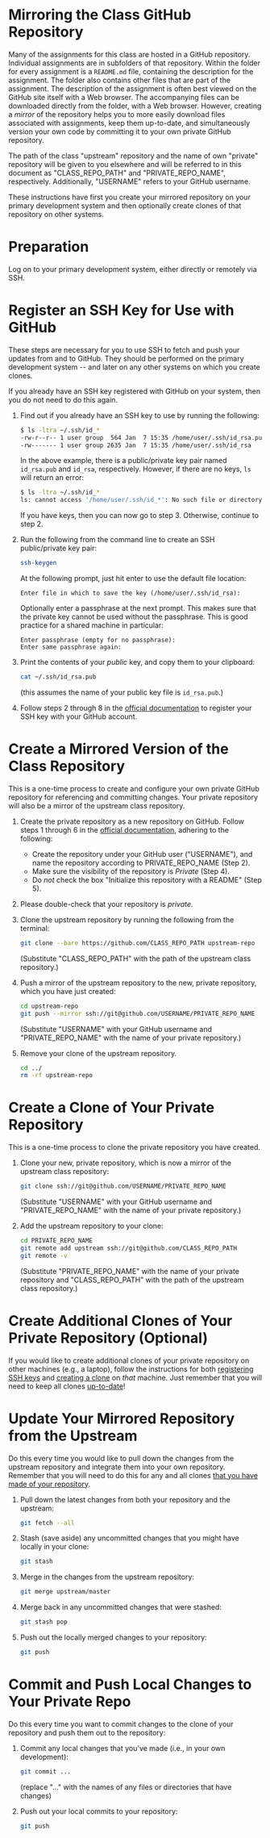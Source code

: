 # Mirroring the Class GitHub Repository

Many of the assignments for this class are hosted in a GitHub repository.
Individual assignments are in subfolders of that repository.  Within the folder
for every assignment is a `README.md` file, containing the description for the
assignment.  The folder also contains other files that are part of the
assignment.  The description of the assignment is often best viewed on the
GitHub site itself with a Web browser.  The accompanying files can be
downloaded directly from the folder, with a Web browser. However, creating a
_mirror_ of the repository helps you to more easily download files associated
with assignments, keep them up-to-date, and simultaneously version your own
code by committing it to your own private GitHub repository.

The path of the class "upstream" repository and the name of own "private"
repository will be given to you elsewhere and will be referred to in this
document as "CLASS\_REPO\_PATH" and "PRIVATE\_REPO\_NAME", respectively.
Additionally, "USERNAME" refers to your GitHub username.

These instructions have first you create your mirrored repository on your
primary development system and then optionally create clones of that repository
on other systems.


# Preparation

Log on to your primary development system, either directly or remotely via SSH.


# Register an SSH Key for Use with GitHub

These steps are necessary for you to use SSH to fetch and push your updates
from and to GitHub.  They should be performed on the primary development system
-- and later on any other systems on which you create clones.

If you already have an SSH key registered with GitHub on your system, then you
do not need to do this again.

 1. Find out if you already have an SSH key to use by running the following:

    ```bash
    $ ls -ltra ~/.ssh/id_*
    -rw-r--r-- 1 user group  564 Jan  7 15:35 /home/user/.ssh/id_rsa.pub
    -rw------- 1 user group 2635 Jan  7 15:35 /home/user/.ssh/id_rsa
    ```

    In the above example, there is a public/private key pair named `id_rsa.pub`
    and `id_rsa`, respectively.  However, if there are no keys, `ls` will
    return an error:

    ```bash
    $ ls -ltra ~/.ssh/id_*
    ls: cannot access '/home/user/.ssh/id_*': No such file or directory
    ```

    If you have keys, then you can now go to step 3.  Otherwise, continue to
    step 2.

 2. Run the following from the command line to create an SSH public/private key
    pair:

    ```bash
    ssh-keygen
    ```

    At the following prompt, just hit enter to use the default file location:

    ```
    Enter file in which to save the key (/home/user/.ssh/id_rsa):
    ```

    Optionally enter a passphrase at the next prompt.  This makes sure that the
    private key cannot be used without the passphrase. This is good practice
    for a shared machine in particular:

    ```
    Enter passphrase (empty for no passphrase):
    Enter same passphrase again:
    ```

 3. Print the contents of your _public_ key, and copy them to your clipboard:

    ```bash
    cat ~/.ssh/id_rsa.pub
    ```

    (this assumes the name of your public key file is `id_rsa.pub`.)

 4. Follow steps 2 through 8 in the
    [official documentation](https://docs.github.com/en/authentication/connecting-to-github-with-ssh/adding-a-new-ssh-key-to-your-github-account)
    to register your SSH key with your GitHub account.


# Create a Mirrored Version of the Class Repository

This is a one-time process to create and configure your own private GitHub
repository for referencing and committing changes.  Your private repository
will also be a mirror of the upstream class repository.

 1. Create the private repository as a new repository on GitHub. Follow steps 1
    through 6 in the
    [official documentation](https://docs.github.com/en/get-started/quickstart/create-a-repo#create-a-repository),
    adhering to the following:

    - Create the repository under your GitHub user ("USERNAME"), and name the
      repository according to PRIVATE\_REPO\_NAME (Step 2).
    - Make sure the visibility of the repository is _Private_ (Step 4).
    - Do _not_ check the box "Initialize this repository with a README" (Step 5).

 2. Please double-check that your repository is _private_.

 3. Clone the upstream repository by running the following from the
    terminal:

    ```bash
    git clone --bare https://github.com/CLASS_REPO_PATH upstream-repo
    ```

    (Substitute "CLASS\_REPO\_PATH" with the path of the upstream class
    repository.)

 4. Push a mirror of the upstream repository to the new, private repository,
    which you have just created:

    ```bash
    cd upstream-repo
    git push --mirror ssh://git@github.com/USERNAME/PRIVATE_REPO_NAME
    ```

    (Substitute "USERNAME" with your GitHub username and "PRIVATE\_REPO\_NAME"
    with the name of your private repository.)

 5. Remove your clone of the upstream repository.

    ```bash
    cd ../
    rm -rf upstream-repo
    ```


# Create a Clone of Your Private Repository

This is a one-time process to clone the private repository you have created.

 1. Clone your new, private repository, which is now a mirror of the upstream
    class repository:

    ```bash
    git clone ssh://git@github.com/USERNAME/PRIVATE_REPO_NAME
    ```

    (Substitute "USERNAME" with your GitHub username and "PRIVATE\_REPO\_NAME"
    with the name of your private repository.)


 2. Add the upstream repository to your clone:

    ```bash
    cd PRIVATE_REPO_NAME
    git remote add upstream ssh://git@github.com/CLASS_REPO_PATH
    git remote -v
    ```

    (Substitute "PRIVATE\_REPO\_NAME" with the name of your private repository
    and "CLASS\_REPO\_PATH" with the path of the upstream class repository.)


# Create Additional Clones of Your Private Repository (Optional)

If you would like to create additional clones of your private repository on
other machines (e.g., a laptop), follow the instructions for both
[registering SSH keys](#register-an-ssh-key-for-use-with-github) and
[creating a clone](#create-a-clone-of-your-private-repository)
on _that_ machine.  Just remember that you will need to keep all clones
[up-to-date](#update-your-mirrored-repository-from-the-upstream)!


# Update Your Mirrored Repository from the Upstream

Do this every time you would like to pull down the changes from the upstream
repository and integrate them into your own repository.  Remember that you will
need to do this for any and all clones
[that you have made of your repository](#create-a-clone-of-your-private-repository).


 1. Pull down the latest changes from both your repository and the upstream:

    ```bash
    git fetch --all
    ```

 2. Stash (save aside) any uncommitted changes that you might have locally in
    your clone:

    ```bash
    git stash
    ```

 3. Merge in the changes from the upstream repository:

    ```bash
    git merge upstream/master
    ```

 4. Merge back in any uncommitted changes that were stashed:

    ```bash
    git stash pop
    ```

 5. Push out the locally merged changes to your repository:

    ```bash
    git push
    ```


# Commit and Push Local Changes to Your Private Repo

Do this every time you want to commit changes to the clone of your repository
and push them out to the repository:

 1. Commit any local changes that you've made (i.e., in your own development):

    ```bash
    git commit ...
    ```

    (replace "..." with the names of any files or directories that have changes)
 2. Push out your local commits to your repository:

    ```bash
    git push
    ```
